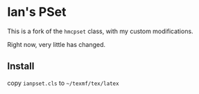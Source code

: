 # Ian's PSet

This is a fork of the `hmcpset` class, with my custom modifications.

Right now, very little has changed.

## Install

copy `ianpset.cls` to `~/texmf/tex/latex`
